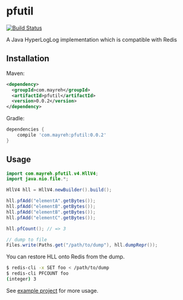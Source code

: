 # pfutil

[![Build Status](https://travis-ci.org/ocadaruma/pfutil.svg?branch=master)](https://travis-ci.org/ocadaruma/pfutil)

A Java HyperLogLog implementation which is compatible with Redis

## Installation

Maven:

```xml
<dependency>
  <groupId>com.mayreh</groupId>
  <artifactId>pfutil</artifactId>
  <version>0.0.2</version>
</dependency>
```

Gradle:

```groovy
dependencies {
    compile 'com.mayreh:pfutil:0.0.2'
}
```

## Usage

```java
import com.mayreh.pfutil.v4.HllV4;
import java.nio.file.*;

HllV4 hll = HllV4.newBuilder().build();

hll.pfAdd("elementA".getBytes());
hll.pfAdd("elementB".getBytes());
hll.pfAdd("elementB".getBytes());
hll.pfAdd("elementC".getBytes());

hll.pfCount(); // => 3

// dump to file
Files.write(Paths.get("/path/to/dump"), hll.dumpRepr());
```

You can restore HLL onto Redis from the dump.

```bash
$ redis-cli -x SET foo < /path/to/dump
$ redis-cli PFCOUNT foo
(integer) 3
```

See [example project](https://github.com/ocadaruma/pfutil/tree/master/example) for more usage.
